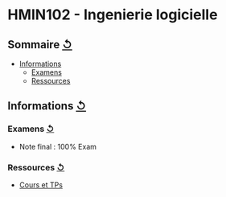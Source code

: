 # HMIN102 - Ingenierie logicielle

## Sommaire [↺](#sommaire-)

* [Informations](#informations-)
  + [Examens](#examens-)
  + [Ressources](#ressources-)

## Informations [↺](#sommaire-)

### Examens [↺](#sommaire-)

- Note final : 100% Exam

### Ressources [↺](#sommaire-)

- [Cours et TPs](http://www.lirmm.fr/~dony/enseig/IL/index.html)

